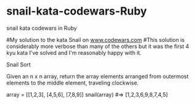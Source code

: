 # snail-kata-codewars-Ruby
snail kata codewars in Ruby


#My solution to the kata Snail on www.codewars.com
#This solution is considerably more verbose than many of the others but it was the first 4 kyu kata I've solved and I'm reasonably happy with it.

Snail Sort

Given an n x n array, return the array elements arranged from outermost elements to the middle element, traveling clockwise.

array = [[1,2,3],
         [4,5,6],
         [7,8,9]]
snail(array) #=> [1,2,3,6,9,8,7,4,5]
